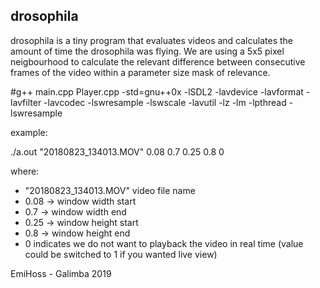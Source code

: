 ## drosophila
drosophila is a tiny program that evaluates videos and calculates the amount of time the drosophila was flying. We are using a 5x5 pixel neigbourhood to calculate the relevant difference between consecutive frames of the video within a parameter size mask of relevance.

#g++ main.cpp Player.cpp -std=gnu++0x -lSDL2 -lavdevice -lavformat -lavfilter -lavcodec -lswresample -lswscale -lavutil -lz -lm -lpthread -lswresample


example:

./a.out "20180823_134013.MOV" 0.08 0.7 0.25 0.8 0

where:
* "20180823_134013.MOV" video file name
* 0.08 -> window width start 
* 0.7 -> window width end
* 0.25 -> window height start
* 0.8 -> window height end
* 0 indicates we do not want to playback the video in real time (value could be switched to 1 if you wanted live view)



EmiHoss - Galimba 2019
